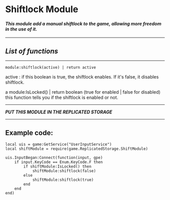# **Shiftlock Module**

#### *This module add a manual shiftlock to the game, allowing more freedom in the use of it.*

* * *

## ***List of functions***
---
    module:shiftlock(active) | return active
active : if this boolean is true, the shiftlock enables. If it's false, it disables shiftlock.
 
a
    module:IsLocked() | return boolean (true for enabled | false for disabled)
this function tells you if the shiftlock is enabled or not.

---
***PUT THIS MODULE IN THE REPLICATED STORAGE***

---
## Example code:
    local uis = game:GetService("UserInputService")
    local shiftModule = require(game.ReplicatedStorage.ShiftModule)

    uis.InputBegan:Connect(function(input, gpe)
        if input.KeyCode == Enum.KeyCode.F then
            if shiftModule:IsLocked() then
                shiftModule:shiftlock(false)
            else
                shiftModule:shiftlock(true)
            end
        end
    end)    
